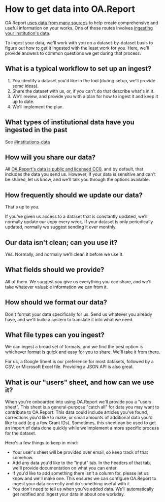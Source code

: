 # How to get data into OA.Report

OA.Report [uses data from many sources](sources.md) to help create comprehensive and useful information on your works. One of those routes involves [ingesting your institution's data](sources.md#institutions-data).

To ingest your data, we'll work with you on a dataset-by-dataset basis to figure out how to get it ingested with the least work for you. Here, we'll provide answers to common questions we get during that process.

## What is a typical workflow to set up an ingest?

1. You identify a dataset you'd like in the tool (during setup, we'll provide some ideas).
2. Share the dataset with us, or, if you can't do that describe what's in it.
3. We'll review, and provide you with a plan for how to ingest it and keep it up to date.
4. We'll implement the plan.

## What types of institutional data have you ingested in the past

See [#institutions-data](sources.md#institutions-data "mention")

## How will you share our data?

All [OA.Report's data is public and licensed CC0](../about/licenses.md), and by default, that includes the data you send us. However, if your data is sensitive and can't be shared, let us know, and we'll talk you through the options available.

## How frequently should we update our data?

That's up to you.

If you've given us access to a dataset that is constantly updated, we'll normally update our copy every week. If your dataset is only periodically updated, normally we suggest sending it over monthly.

## Our data isn't clean; can you use it?

Yes. Normally, and normally we'll clean it before we use it.

## What fields should we provide?

All of them. We suggest you give us everything you can share, and we'll take whatever valuable information we can from it.

## How should we format our data?

Don't format your data specifically for us. Send us whatever you already have, and we'll build a system to translate it into what we need.

## What file types can you ingest?

We can ingest a broad set of formats, and we find the best option is whichever format is quick and easy for you to share. We'll take it from there.

For us, a Google Sheet is our preference for most datasets, followed by a CSV, or Microsoft Excel file. Providing a JSON API is also great.

## What is our "users" sheet, and how can we use it?

When you're onboarded into using OA.Report we'll provide you a "users sheet". This sheet is a general-purpose "catch all" for data you may want to contribute to OA.Report. This data could include articles you've found, corrections you'd like to make, or small amounts of additional data you'd like to add (e.g a few Grant IDs). Sometimes, this sheet can be used to get an import of data done quickly while we implement a more specific process for the dataset.

Here's a few things to keep in mind:

* Your user's sheet will be provided over email, so keep track of that somehow.
* Add any data you'd like to the "input" tab. In the headers of that tab, we'll provide documentation on what you can enter.
* If you'd like to add something there isn't a column for, please let us know and we'll make one. This ensures we can configure OA.Report to ingest your data correctly and do something useful with it.
* You don't need to tell us when you've added data. We'll automatically get notified and ingest your data in about one workday.
